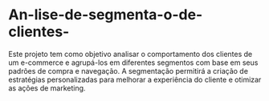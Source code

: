 # An-lise-de-segmenta-o-de-clientes-
Este projeto tem como objetivo analisar o comportamento dos clientes de um e-commerce e agrupá-los em diferentes segmentos com base em seus padrões de compra e navegação. A segmentação permitirá a criação de estratégias personalizadas para melhorar a experiência do cliente e otimizar as ações de marketing.
